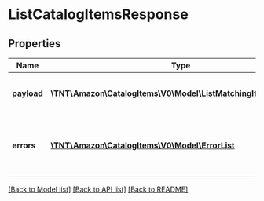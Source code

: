# ListCatalogItemsResponse

## Properties
Name | Type | Description | Notes
------------ | ------------- | ------------- | -------------
**payload** | [**\TNT\Amazon\CatalogItems\V0\Model\ListMatchingItemsResponse**](ListMatchingItemsResponse.md) | The payload for the listCatalogItems operation. | [optional] 
**errors** | [**\TNT\Amazon\CatalogItems\V0\Model\ErrorList**](ErrorList.md) | One or more unexpected errors occurred during the listCatalogItems operation. | [optional] 

[[Back to Model list]](../README.md#documentation-for-models) [[Back to API list]](../README.md#documentation-for-api-endpoints) [[Back to README]](../README.md)



